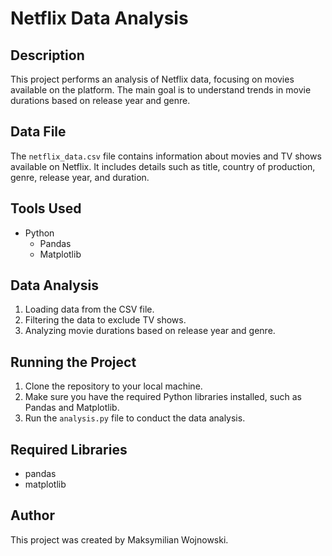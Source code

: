 # Netflix Data Analysis

## Description
This project performs an analysis of Netflix data, focusing on movies available on the platform. The main goal is to understand trends in movie durations based on release year and genre.

## Data File
The `netflix_data.csv` file contains information about movies and TV shows available on Netflix. It includes details such as title, country of production, genre, release year, and duration.

## Tools Used
- Python
  - Pandas
  - Matplotlib

## Data Analysis
1. Loading data from the CSV file.
2. Filtering the data to exclude TV shows.
3. Analyzing movie durations based on release year and genre.

## Running the Project
1. Clone the repository to your local machine.
2. Make sure you have the required Python libraries installed, such as Pandas and Matplotlib.
3. Run the `analysis.py` file to conduct the data analysis.

## Required Libraries
- pandas
- matplotlib

## Author
This project was created by Maksymilian Wojnowski.
